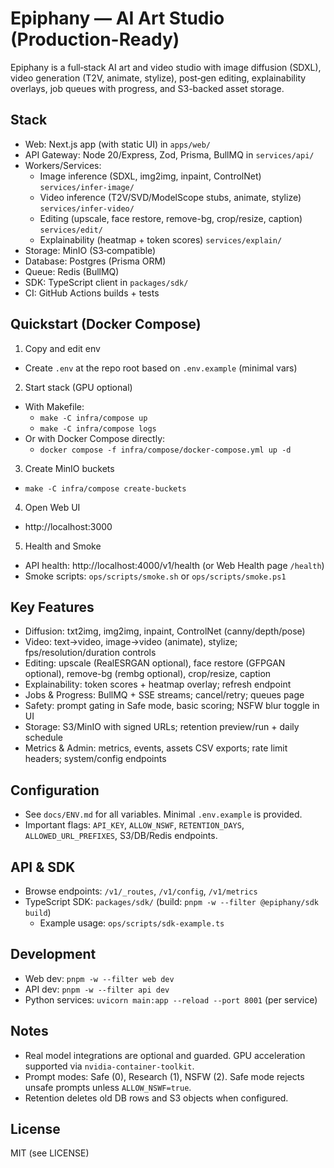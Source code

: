 # Epiphany — AI Art Studio (Production-Ready)

Epiphany is a full‑stack AI art and video studio with image diffusion (SDXL), video generation (T2V, animate, stylize), post‑gen editing, explainability overlays, job queues with progress, and S3-backed asset storage.

## Stack
- Web: Next.js app (with static UI) in `apps/web/`
- API Gateway: Node 20/Express, Zod, Prisma, BullMQ in `services/api/`
- Workers/Services:
  - Image inference (SDXL, img2img, inpaint, ControlNet) `services/infer-image/`
  - Video inference (T2V/SVD/ModelScope stubs, animate, stylize) `services/infer-video/`
  - Editing (upscale, face restore, remove-bg, crop/resize, caption) `services/edit/`
  - Explainability (heatmap + token scores) `services/explain/`
- Storage: MinIO (S3‑compatible)
- Database: Postgres (Prisma ORM)
- Queue: Redis (BullMQ)
- SDK: TypeScript client in `packages/sdk/`
- CI: GitHub Actions builds + tests

## Quickstart (Docker Compose)
1) Copy and edit env
- Create `.env` at the repo root based on `.env.example` (minimal vars)

2) Start stack (GPU optional)
- With Makefile:
  - `make -C infra/compose up`
  - `make -C infra/compose logs`
- Or with Docker Compose directly:
  - `docker compose -f infra/compose/docker-compose.yml up -d`

3) Create MinIO buckets
- `make -C infra/compose create-buckets`

4) Open Web UI
- http://localhost:3000

5) Health and Smoke
- API health: http://localhost:4000/v1/health (or Web Health page `/health`)
- Smoke scripts: `ops/scripts/smoke.sh` or `ops/scripts/smoke.ps1`

## Key Features
- Diffusion: txt2img, img2img, inpaint, ControlNet (canny/depth/pose)
- Video: text→video, image→video (animate), stylize; fps/resolution/duration controls
- Editing: upscale (RealESRGAN optional), face restore (GFPGAN optional), remove-bg (rembg optional), crop/resize, caption
- Explainability: token scores + heatmap overlay; refresh endpoint
- Jobs & Progress: BullMQ + SSE streams; cancel/retry; queues page
- Safety: prompt gating in Safe mode, basic scoring; NSFW blur toggle in UI
- Storage: S3/MinIO with signed URLs; retention preview/run + daily schedule
- Metrics & Admin: metrics, events, assets CSV exports; rate limit headers; system/config endpoints

## Configuration
- See `docs/ENV.md` for all variables. Minimal `.env.example` is provided.
- Important flags: `API_KEY`, `ALLOW_NSWF`, `RETENTION_DAYS`, `ALLOWED_URL_PREFIXES`, S3/DB/Redis endpoints.

## API & SDK
- Browse endpoints: `/v1/_routes`, `/v1/config`, `/v1/metrics`
- TypeScript SDK: `packages/sdk/` (build: `pnpm -w --filter @epiphany/sdk build`)
  - Example usage: `ops/scripts/sdk-example.ts`

## Development
- Web dev: `pnpm -w --filter web dev`
- API dev: `pnpm -w --filter api dev`
- Python services: `uvicorn main:app --reload --port 8001` (per service)

## Notes
- Real model integrations are optional and guarded. GPU acceleration supported via `nvidia-container-toolkit`.
- Prompt modes: Safe (0), Research (1), NSFW (2). Safe mode rejects unsafe prompts unless `ALLOW_NSWF=true`.
- Retention deletes old DB rows and S3 objects when configured.

## License
MIT (see LICENSE)
